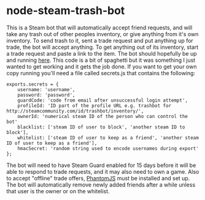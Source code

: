 node-steam-trash-bot
====================

This is a Steam bot that will automatically accept friend requests, and will take any trash out of other peoples inventory, or give anything from it's own inventory. To send trash to it, sent a trade request and put anything up for trade, the bot will accept anything. To get anything out of its inventory, start a trade request and paste a link to the item. The bot should hopefully be up and running [here](http://steamcommunity.com/id/trashbot). This code is a bit of spaghetti but it was something I just wanted to get working and it gets the job done. If you want to get your own copy running you'll need a file called secrets.js that contains the following:

	exports.secrets = {
		username: 'username',
		password: 'password',
		guardCode: 'code from email after unsuccessful login attempt',
		profileId: 'ID part of the profile URL e.g. trashbot for http://steamcommunity.com/id/trashbot/inventory/',
		ownerId: 'numerical steam ID of the person who can control the bot'
		blacklist: ['steam ID of user to block', 'another steam ID to block'],
		whitelist: ['steam ID of user to keep as a friend', 'another steam ID of user to keep as a friend'],
		hmacSecret: 'random string used to encode usernames during export'
	};

The bot will need to have Steam Guard enabled for 15 days before it will be able to respond to trade requests, and it may also need to own a game. Also to accept "offline" trade offers, [PhantomJS](http://phantomjs.org/) must be installed and set up. The bot will automatically remove newly added friends after a while unless that user is the owner or on the whitelist.